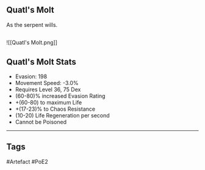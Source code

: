 ## Quatl's Molt
As the serpent wills.
##
![[Quatl's Molt.png]]
## Quatl's Molt Stats
- Evasion: 198
- Movement Speed: -3.0%
- Requires Level 36, 75 Dex
- (60-80)% increased Evasion Rating
- +(60-80) to maximum Life
- +(17-23)% to Chaos Resistance
- (10-20) Life Regeneration per second
- Cannot be Poisoned


---
## Tags
#Artefact
#PoE2